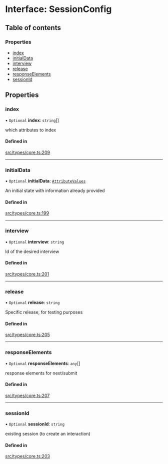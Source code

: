 # Interface: SessionConfig

## Table of contents

### Properties

- [index](../wiki/SessionConfig#index)
- [initialData](../wiki/SessionConfig#initialdata)
- [interview](../wiki/SessionConfig#interview)
- [release](../wiki/SessionConfig#release)
- [responseElements](../wiki/SessionConfig#responseelements)
- [sessionId](../wiki/SessionConfig#sessionid)

## Properties

### index

• `Optional` **index**: `string`[]

which attributes to index

#### Defined in

[src/types/core.ts:209](https://github.com/decisively-io/interview-sdk/blob/627ef82666aecd2a7bca80832b00b07c957b7ddc/src/types/core.ts#L209)

___

### initialData

• `Optional` **initialData**: [`AttributeValues`](../wiki/Exports#attributevalues)

An initial state with information already provided

#### Defined in

[src/types/core.ts:199](https://github.com/decisively-io/interview-sdk/blob/627ef82666aecd2a7bca80832b00b07c957b7ddc/src/types/core.ts#L199)

___

### interview

• `Optional` **interview**: `string`

Id of the desired interview

#### Defined in

[src/types/core.ts:201](https://github.com/decisively-io/interview-sdk/blob/627ef82666aecd2a7bca80832b00b07c957b7ddc/src/types/core.ts#L201)

___

### release

• `Optional` **release**: `string`

Specific release, for testing purposes

#### Defined in

[src/types/core.ts:205](https://github.com/decisively-io/interview-sdk/blob/627ef82666aecd2a7bca80832b00b07c957b7ddc/src/types/core.ts#L205)

___

### responseElements

• `Optional` **responseElements**: `any`[]

response elements for next/submit

#### Defined in

[src/types/core.ts:207](https://github.com/decisively-io/interview-sdk/blob/627ef82666aecd2a7bca80832b00b07c957b7ddc/src/types/core.ts#L207)

___

### sessionId

• `Optional` **sessionId**: `string`

existing session (to create an interaction)

#### Defined in

[src/types/core.ts:203](https://github.com/decisively-io/interview-sdk/blob/627ef82666aecd2a7bca80832b00b07c957b7ddc/src/types/core.ts#L203)
